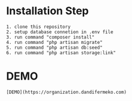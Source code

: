 # Installation Step 

    1. clone this repository
    2. setup database connetion in .env file
    3. run command "composer install"
    4. run command "php artisan migrate"
    5. run command "php artisan db:seed"
    6. run command "php artisan storage:link"

# DEMO
    [DEMO](https://organization.dandifermeko.com)